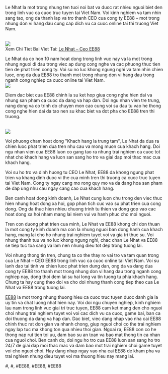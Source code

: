 <p>Le Nhat la mot trong nhung ten tuoi noi bat va duoc rat nhieu nguoi biet den trong linh vuc ca cuoc truc tuyen tai Viet Nam. Voi kinh nghiem va tam nhin sang tao, ong da thanh lap va tro thanh CEO cua cong ty EE88 – mot trong nhung don vi hang dau cung cap dich vu ca cuoc online tai thi truong Viet Nam.</p><br><img src="https://ee88vn.wiki/wp-content/uploads/2025/04/Dang-Ky-EE88-–-Huong-Dan-Tung-Buoc-Chi-Tiet-Danh-Cho-Nguoi-Moi-150x150.png"></br>
Xem Chi Tiet Bai Viet Tai: <a href="https://ee88vn.wiki/le-nhat-ceo-ee88/">Le Nhat – Ceo EE88</a><p>Le Nhat da co hon 10 nam hoat dong trong linh vuc nay va la mot trong nhung nguoi di dau trong viec ap dung cong nghe va cac phuong thuc tien tien de phat trien cong ty. Voi su no luc khong ngung nghi va tam nhin chien luoc, ong da dua EE88 tro thanh mot trong nhung don vi hang dau trong nganh cong nghiep ca cuoc online tai Viet Nam.<br><img src="https://ee88vn.wiki/wp-content/uploads/2025/04/cach-choi-bai-3-cay-4837-150x150.jpg"></br><p>Diem dac biet cua EE88 chinh la su ket hop giua cong nghe hien dai va nhung san pham ca cuoc da dang va hap dan. Doi ngu nhan vien tre trung, nang dong va co trinh do chuyen mon cao cung voi su dau tu vao he thong cong nghe hien dai da tao nen su khac biet va dot pha cho EE88 tren thi truong.</p><br><img src="https://ee88vn.wiki/wp-content/uploads/2025/04/le-nhat-ceo-ee88.jpg"></br><p>Voi phuong cham hoat dong "Khach hang la trung tam", Le Nhat da dua ra chien luoc phat trien dua tren nhu cau va mong muon cua khach hang. Doi ngu nhan vien cua EE88 luon co gang tao ra nhung trai nghiem ca cuoc tot nhat cho khach hang va luon san sang ho tro va giai dap moi thac mac cua khach hang.<p>Voi su ho tro va dinh huong tu CEO Le Nhat, EE88 da khong ngung phat trien va khang dinh duoc vi the cua minh tren thi truong ca cuoc truc tuyen tai Viet Nam. Cong ty ngay cang mo rong quy mo va da dang hoa san pham de dap ung nhu cau ngay cang cao cua khach hang.</p><p>Ben canh hoat dong kinh doanh, Le Nhat cung luon chu trong den viec thuc hien nhung hoat dong xa hoi, gop phan tich cuc vao su phat trien cua cong dong. Ong da thuc hien nhieu chuong trinh tu thien va dong gop vao cac hoat dong xa hoi nham mang lai niem vui va hanh phuc cho moi nguoi.<p>Tren con duong phat trien cua minh, Le Nhat va EE88 khong chi don thuan la mot cong ty kinh doanh ma con la nhung nguoi ban dong hanh cua khach hang, mang lai cho ho nhung trai nghiem tuyet voi va gia tri thuc su. Voi nhung thanh tuu va no luc khong ngung nghi, chac chan Le Nhat va EE88 se tiep tuc toa sang va lam nen nhung dieu tot dep trong tuong lai.</p><p>Voi nhung thong tin tren, chung ta co the thay ro vai tro va tam quan trong cua Le Nhat – CEO EE88 trong linh vuc ca cuoc online tai Viet Nam. Voi su lanh dao tai tinh va chien luoc phat trien dung dan, ong da va dang dua cong ty EE88 tro thanh mot trong nhung don vi hang dau trong nganh cong nghiep nay, dong thoi dem lai su hai long va tin tuong tu phia khach hang. Chung ta hay cung theo doi va cho doi nhung thanh cong tiep theo cua Le Nhat va EE88 trong tuong lai.</p><p><a href="https://ee88vn.wiki/">EE88</a> la mot trong nhung thuong hieu ca cuoc truc tuyen duoc danh gia la uy tin va chat luong nhat hien nay. Voi doi ngu chuyen nghiep, kinh nghiem lau nam trong linh vuc giai tri truc tuyen, EE88 cam ket mang den cho nguoi choi nhung trai nghiem tuyet voi voi cac dich vu ca cuoc, game bai, ban ca doi thuong da dang va hap dan. Dac biet, viec dang nhap vao nha cai EE88 chinh thuc rat don gian va nhanh chong, giup nguoi choi co the trai nghiem ngay lap tuc ma khong ton qua nhieu thoi gian. Ngoai ra, EE88 con co he thong nap rut tien toi uu, dam bao su an toan va bao mat thong tin ca nhan cua nguoi choi. Ben canh do, doi ngu ho tro cua EE88 luon san sang ho tro 24/7 de giai dap moi thac mac va dam bao mot trai nghiem choi game tuyet voi cho nguoi choi. Hay dang nhap ngay vao nha cai EE88 de kham pha va trai nghiem nhung dieu tuyet voi ma thuong hieu nay mang lai.</p>
#, #, #EE88, #EE88, #EE88
